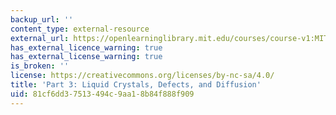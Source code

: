 ```yaml
---
backup_url: ''
content_type: external-resource
external_url: https://openlearninglibrary.mit.edu/courses/course-v1:MITx+3.012S.3x+1T2019/about
has_external_licence_warning: true
has_external_license_warning: true
is_broken: ''
license: https://creativecommons.org/licenses/by-nc-sa/4.0/
title: 'Part 3: Liquid Crystals, Defects, and Diffusion'
uid: 81cf6dd3-7513-494c-9aa1-8b84f888f909
---
```

